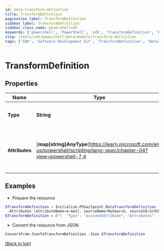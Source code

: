 ```yaml
---
id: beta-transform-definition
title: TransformDefinition
pagination_label: TransformDefinition
sidebar_label: TransformDefinition
sidebar_class_name: powershellsdk
keywords: ['powershell', 'PowerShell', 'sdk', 'TransformDefinition', 'BetaTransformDefinition'] 
slug: /tools/sdk/powershell/beta/models/transform-definition
tags: ['SDK', 'Software Development Kit', 'TransformDefinition', 'BetaTransformDefinition']
---
```



# TransformDefinition

## Properties

Name | Type | Description | Notes
------------ | ------------- | ------------- | -------------
**Type** | **String** | The type of the transform definition. | [optional] 
**Attributes** | [**map[string]AnyType**]https://learn.microsoft.com/en-us/powershell/scripting/lang-spec/chapter-04?view=powershell-7.4 | Arbitrary key-value pairs to store any metadata for the object | [optional] 

## Examples

- Prepare the resource
```powershell
$TransformDefinition = Initialize-PSSailpoint.BetaTransformDefinition  -Type accountAttribute `
 -Attributes {attributeName=e-mail, sourceName=MySource, sourceId=2c9180877a826e68017a8c0b03da1a53}
$TransformDefinition = @"{  "Type": "accountAttribute", "Attributes": {"attributeName": "e-mail", "sourceName": "MySource", "sourceId": "2c9180877a826e68017a8c0b03da1a53}" }}"@
```

- Convert the resource from JSON
```powershell
ConvertFrom-JsonToTransformDefinition -Json $TransformDefinition
```


[[Back to top]](#) 

